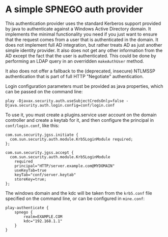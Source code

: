 # A simple SPNEGO auth provider

This authentication provider uses the standard Kerberos support
provided by java to authenticate against a Windows Active Directory
domain. It implements the minimal functionality you need if you just
want to ensure that the request comes from a user that is
authenticated in the domain. It does not implement full AD
integration, but rather treats AD as just another simple identity
provider. It also does not get any other information from the AD
except the fact that the user is authenticated. This could be done by
performing an LDAP query in an overridden `makeAuthUser` method.

It also does not offer a fallback to the (deprecated, insecure)
NTLMSSP authentication that is part of full HTTP "Negotiate"
authentication.

Login configuration parameters must be provided as java properties,
which can be passed on the command line:

```
play -Djavax.security.auth.useSubjectCredsOnly=false -Djava.security.auth.login.config=conf/login.conf
```

To use it, you must create a plugins.service user account on the domain
controller and create a keytab for it, and then configure the
principal in `conf/login.conf`, like this:

```
com.sun.security.jgss.initiate {
  com.sun.security.auth.module.Krb5LoginModule required;
};

com.sun.security.jgss.accept {
  com.sun.security.auth.module.Krb5LoginModule
    required
    principal="HTTP/server.example.com@MYDOMAIN"
    useKeyTab=true
    keyTab="conf/server.keytab"
    storeKey=true;
};
```

The windows domain and the kdc will be taken from the `krb5.conf` file
specified on the command line, or can be configured in `mine.conf`:

```
play-authenticate {
	spnego {
		realm=EXAMPLE.COM
		kdc="192.168.1.1"
	}
}
```
